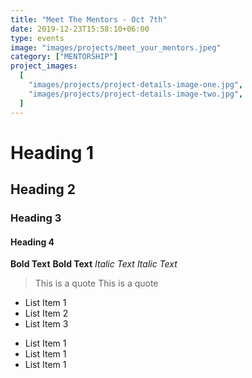 ```yaml
---
title: "Meet The Mentors - Oct 7th"
date: 2019-12-23T15:58:10+06:00
type: events
image: "images/projects/meet_your_mentors.jpeg"
category: ["MENTORSHIP"]
project_images:
  [
    "images/projects/project-details-image-one.jpg",
    "images/projects/project-details-image-two.jpg",
  ]
---
```


# Heading 1
## Heading 2
### Heading 3
#### Heading 4

**Bold Text**
__Bold Text__
*Italic Text*
_Italic Text_

> This is a quote
> This is a quote

- List Item 1
- List Item 2
- List Item 3

* List Item 1
* List Item 1
* List Item 1



